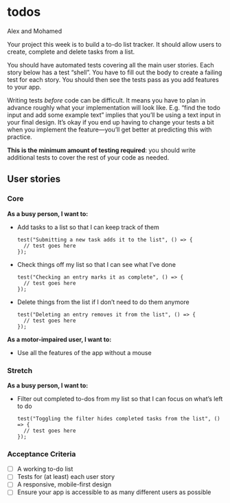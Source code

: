 # todos

Alex and Mohamed

Your project this week is to build a to-do list tracker. It should allow users to create, complete and delete tasks from a list.

You should have automated tests covering all the main user stories. Each story below has a test “shell”. You have to fill out the body to create a failing test for each story. You should then see the tests pass as you add features to your app.

Writing tests *before* code can be difficult. It means you have to plan in advance roughly what your implementation will look like. E.g. “find the todo input and add some example text” implies that you’ll be using a text input in your final design. It’s okay if you end up having to change your tests a bit when you implement the feature—you’ll get better at predicting this with practice.

**This is the minimum amount of testing required**: you should write additional tests to cover the rest of your code as needed.

## User stories

### Core

**As a busy person, I want to:**

- Add tasks to a list so that I can keep track of them

    ```
    test("Submitting a new task adds it to the list", () => {
      // test goes here
    });
    ```

- Check things off my list so that I can see what I’ve done

    ```
    test("Checking an entry marks it as complete", () => {
      // test goes here
    });
    ```

- Delete things from the list if I don’t need to do them anymore

    ```
    test("Deleting an entry removes it from the list", () => {
      // test goes here
    });
    ```

**As a motor-impaired user, I want to:**

- Use all the features of the app without a mouse

### Stretch

**As a busy person, I want to:**

- Filter out completed to-dos from my list so that I can focus on what’s left to do

    ```
    test("Toggling the filter hides completed tasks from the list", () => {
      // test goes here
    });
    ```

### Acceptance Criteria

- [ ]  A working to-do list
- [ ]  Tests for (at least) each user story
- [ ]  A responsive, mobile-first design
- [ ]  Ensure your app is accessible to as many different users as possible